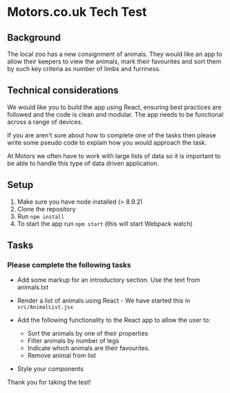 # Motors.co.uk Tech Test

## Background
The local zoo has a new consignment of animals. They would like an app to allow their keepers to view the animals, mark their favourites and sort them by such key criteria as number of limbs and furriness.

## Technical considerations
We would like you to build the app using React, ensuring best practices are followed and the code is clean and modular. The app needs to be functional across a range of devices.

If you are aren't sure about how to complete one of the tasks then please write some pseudo code to explain how you would approach the task.

At Motors we often have to work with large lists of data so it is important to be able to handle this type of data driven application.

## Setup
1. Make sure you have node installed (> 8.9.2) 
2. Clone the repository
2. Run `npm install`
3. To start the app run `npm start` (this will start Webpack watch)

## Tasks

### Please complete the following tasks

* Add some markup for an introductory section. Use the text from animals.txt
* Render a list of animals using React - We have started this in `src/AnimalList.jsx`
* Add the following functionality to the React app to allow the user to:

    * Sort the animals by one of their properties
    * Filter animals by number of legs
    * Indicate which animals are their favourites.
    * Remove animal from list
* Style your components

Thank you for taking the test!